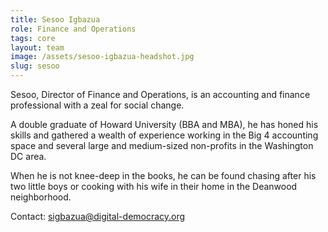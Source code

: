 ```yaml
---
title: Sesoo Igbazua
role: Finance and Operations
tags: core
layout: team
image: /assets/sesoo-igbazua-headshot.jpg
slug: sesoo
---
```

Sesoo, Director of Finance and Operations, is an accounting and finance professional with a zeal for social change.

A double graduate of Howard University (BBA and MBA), he has honed his skills and gathered a wealth of experience working in the Big 4 accounting space and several large and medium-sized non-profits in the Washington DC area.

When he is not knee-deep in the books, he can be found chasing after his two little boys or cooking with his wife in their home in the Deanwood neighborhood.

Contact: [sigbazua@digital-democracy.org](mailto:sigbazua@digital-democracy.org)